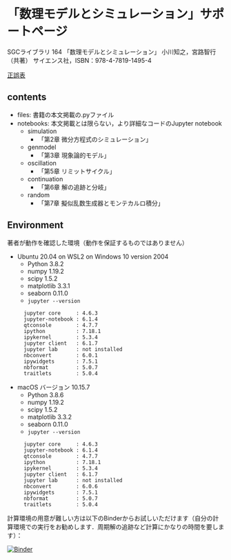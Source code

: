 # 「数理モデルとシミュレーション」サポートページ

SGCライブラリ  164 「数理モデルとシミュレーション」
小川知之，宮路智行（共著）
サイエンス社，ISBN：978-4-7819-1495-4

[正誤表](https://researchmap.jp/multidatabases/multidatabase_contents/detail/511642/f5b1c6f483961d142a976179fd86fa40?frame_id=1022474)


## contents

- files: 書籍の本文掲載の.pyファイル
- notebooks: 本文掲載とは限らない，より詳細なコードのJupyter notebook
  - simulation
    - 「第2章 微分方程式のシミュレーション」
  - genmodel
    - 「第3章 現象論的モデル」
  - oscillation
    - 「第5章 リミットサイクル」
  - continuation
    - 「第6章 解の追跡と分岐」
  - random
    - 「第7章 擬似乱数生成器とモンテカルロ積分」

## Environment

著者が動作を確認した環境（動作を保証するものではありません）
- Ubuntu 20.04 on WSL2 on Windows 10 version 2004
  - Python 3.8.2
  - numpy 1.19.2
  - scipy 1.5.2
  - matplotlib 3.3.1
  - seaborn 0.11.0
  - `jupyter --version`
  ~~~
    jupyter core     : 4.6.3
    jupyter-notebook : 6.1.4
    qtconsole        : 4.7.7
    ipython          : 7.18.1
    ipykernel        : 5.3.4
    jupyter client   : 6.1.7
    jupyter lab      : not installed
    nbconvert        : 6.0.1
    ipywidgets       : 7.5.1
    nbformat         : 5.0.7
    traitlets        : 5.0.4
  ~~~
- macOS バージョン 10.15.7
  - Python 3.8.6
  - numpy 1.19.2
  - scipy 1.5.2
  - matplotlib 3.3.2
  - seaborn 0.11.0
  - `jupyter --version`
  ~~~
    jupyter core     : 4.6.3
    jupyter-notebook : 6.1.4
    qtconsole        : 4.7.7
    ipython          : 7.18.1
    ipykernel        : 5.3.4
    jupyter client   : 6.1.7
    jupyter lab      : not installed
    nbconvert        : 6.0.6
    ipywidgets       : 7.5.1
    nbformat         : 5.0.7
    traitlets        : 5.0.4
  ~~~

計算環境の用意が難しい方は以下のBinderからお試しいただけます（自分の計算環境での実行をお勧めします．周期解の追跡など計算にかなりの時間を要します）：

[![Binder](https://mybinder.org/badge_logo.svg)](https://mybinder.org/v2/gh/tmiyaji/sgc164/HEAD)
